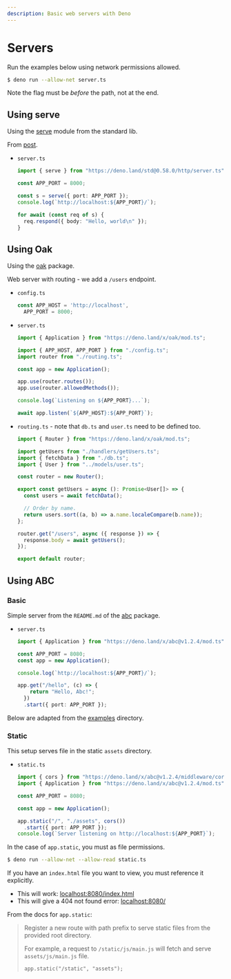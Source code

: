 ```yaml
---
description: Basic web servers with Deno
---
```

# Servers


Run the examples below using network permissions allowed.

```sh
$ deno run --allow-net server.ts 
```

Note the flag must be _before_ the path, not at the end.


## Using serve

Using the [serve](https://deno.land/std@0.86.0/http/server.ts) module from the standard lib.

From [post](https://medium.com/@nikhilsharmarockstar21/getting-started-with-deno-js-fa2154f8657e).

- `server.ts`
    ```typescript
    import { serve } from "https://deno.land/std@0.58.0/http/server.ts";
    
    const APP_PORT = 8000;
    
    const s = serve({ port: APP_PORT });
    console.log(`http://localhost:${APP_PORT}/`);

    for await (const req of s) {
      req.respond({ body: "Hello, world\n" });
    }
    ```


## Using Oak

Using the [oak](https://deno.land/x/oak) package.

Web server with routing - we add a `/users` endpoint.

- `config.ts`
    ```typescript
    const APP_HOST = 'http://localhost',
      APP_PORT = 8000;
    ```
- `server.ts`
    ```typescript
    import { Application } from "https://deno.land/x/oak/mod.ts";

    import { APP_HOST, APP_PORT } from "./config.ts";
    import router from "./routing.ts";

    const app = new Application();

    app.use(router.routes());
    app.use(router.allowedMethods());

    console.log(`Listening on ${APP_PORT}...`);

    await app.listen(`${APP_HOST}:${APP_PORT}`);
    ```
- `routing.ts` - note that `db.ts` and `user.ts` need to be defined too.
    ```typescript
    import { Router } from "https://deno.land/x/oak/mod.ts";

    import getUsers from "./handlers/getUsers.ts";
    import { fetchData } from "./db.ts";
    import { User } from "../models/user.ts";

    const router = new Router();

    export const getUsers = async (): Promise<User[]> => {
      const users = await fetchData();

      // Order by name.
      return users.sort((a, b) => a.name.localeCompare(b.name));
    };

    router.get("/users", async ({ response }) => {
      response.body = await getUsers();
    });

    export default router;
    ```


## Using ABC

### Basic

Simple server from the `README.md` of the [abc](https://deno.land/x/abc) package.

- `server.ts`
    ```typescript
    import { Application } from "https://deno.land/x/abc@v1.2.4/mod.ts";
    
    const APP_PORT = 8080;
    const app = new Application();
    
    console.log(`http://localhost:${APP_PORT}/`);

    app.get("/hello", (c) => {
        return "Hello, Abc!";
      })
      .start({ port: APP_PORT });
    ```

Below are adapted from the [examples](https://deno.land/x/abc@v1.2.4/examples) directory.

### Static

This setup serves file in the static `assets` directory.

- `static.ts`
    ```typescript
    import { cors } from "https://deno.land/x/abc@v1.2.4/middleware/cors.ts";
    import { Application } from "https://deno.land/x/abc@v1.2.4/mod.ts";

    const APP_PORT = 8080;

    const app = new Application();
    
    app.static("/", "./assets", cors())
      .start({ port: APP_PORT });
    console.log(`Server listening on http://localhost:${APP_PORT}`);
    ```
    
In the case of `app.static`, you must as file permissions.

```sh
$ deno run --allow-net --allow-read static.ts 
```

If you have an `index.html` file you want to view, you must reference it explicitly.

- This will work: [localhost:8080/index.html](http://localhost:8080/index.html)
- This will give a 404 not found error: [localhost:8080/](http://localhost:8080/)

From the docs for `app.static`:

> Register a new route with path prefix to serve static files from the provided root directory.
>
> For example, a request to `/static/js/main.js` will fetch and serve `assets/js/main.js` file.
>
> `app.static("/static", "assets");`
